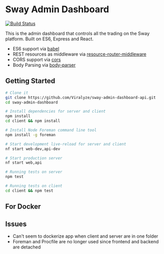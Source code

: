 Sway Admin Dashboard
==================================
[![Build Status](https://travis-ci.org/Viralyze/sway-admin-dashboard.svg?branch=master)](https://travis-ci.org/Viralyze/sway-admin-dashboard)

This is the admin dashboard that controls all the trading on the Sway platform. Built on ES6, Express and React.

- ES6 support via [babel](https://babeljs.io)
- REST resources as middleware via [resource-router-middleware](https://github.com/developit/resource-router-middleware)
- CORS support via [cors](https://github.com/troygoode/node-cors)
- Body Parsing via [body-parser](https://github.com/expressjs/body-parser)

Getting Started
---------------

```sh
# Clone it
git clone https://github.com/Viralyze/sway-admin-dashboard-api.git
cd sway-admin-dashboard

# Install dependencies for server and client
npm install
cd client && npm install

# Install Node Foreman command line tool
npm install -g foreman

# Start development live-reload for server and client
nf start web-dev,api-dev

# Start production server
nf start web,api

# Running tests on server
npm test

# Running tests on client
cd client && npm test
```

For Docker
---------------

Issues
---------------
- Can't seem to dockerize app when client and server are in one folder
- Foreman and Procfile are no longer used since frontend and backend are detached
